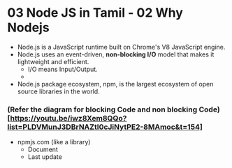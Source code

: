 # 03 Node JS in Tamil - 02 Why Nodejs

- Node.js is a JavaScript runtime built on Chrome's V8 JavaScript engine.
- Node.js uses an event-driven, **non-blocking I/O** model that makes it lightweight and efficient.
	- I/O means Input/Output.
	- 	
- Node.js package ecosystem, npm, is the largest ecosystem of open source libraries in the world.

### (Refer the diagram for blocking Code and  non blocking Code)[https://youtu.be/iwz8Xem8QQo?list=PLDVMunJ3DBrNAZtl0cJiNytPE2-8MAmoc&t=154]

- npmjs.com (like a library)
	- Document
	- Last update